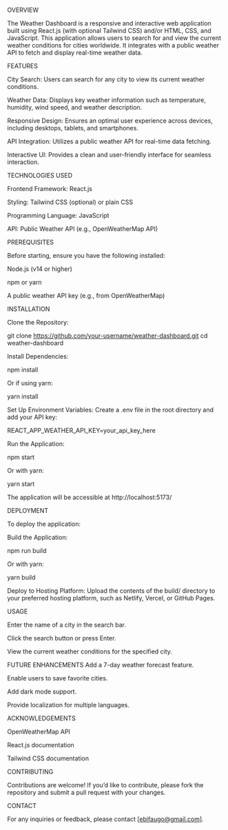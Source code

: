 OVERVIEW

The Weather Dashboard is a responsive and interactive web application built using React.js (with optional Tailwind CSS) and/or HTML, CSS, and JavaScript. This application allows users to search for and view the current weather conditions for cities worldwide. It integrates with a public weather API to fetch and display real-time weather data.

FEATURES

City Search: Users can search for any city to view its current weather conditions.

Weather Data: Displays key weather information such as temperature, humidity, wind speed, and weather description.

Responsive Design: Ensures an optimal user experience across devices, including desktops, tablets, and smartphones.

API Integration: Utilizes a public weather API for real-time data fetching.

Interactive UI: Provides a clean and user-friendly interface for seamless interaction.

TECHNOLOGIES USED

Frontend Framework: React.js

Styling: Tailwind CSS (optional) or plain CSS

Programming Language: JavaScript

API: Public Weather API (e.g., OpenWeatherMap API)

PREREQUISITES

Before starting, ensure you have the following installed:

Node.js (v14 or higher)

npm or yarn

A public weather API key (e.g., from OpenWeatherMap)

INSTALLATION

Clone the Repository:

git clone https://github.com/your-username/weather-dashboard.git
cd weather-dashboard

Install Dependencies:

npm install

Or if using yarn:

yarn install

Set Up Environment Variables:
Create a .env file in the root directory and add your API key:

REACT_APP_WEATHER_API_KEY=your_api_key_here

Run the Application:

npm start

Or with yarn:

yarn start

The application will be accessible at http://localhost:5173/

DEPLOYMENT

To deploy the application:

Build the Application:

npm run build

Or with yarn:

yarn build

Deploy to Hosting Platform:
Upload the contents of the build/ directory to your preferred hosting platform, such as Netlify, Vercel, or GitHub Pages.

USAGE

Enter the name of a city in the search bar.

Click the search button or press Enter.

View the current weather conditions for the specified city.



FUTURE ENHANCEMENTS
Add a 7-day weather forecast feature.

Enable users to save favorite cities.

Add dark mode support.

Provide localization for multiple languages.


ACKNOWLEDGEMENTS

OpenWeatherMap API

React.js documentation

Tailwind CSS documentation

CONTRIBUTING

Contributions are welcome! If you’d like to contribute, please fork the repository and submit a pull request with your changes.

CONTACT

For any inquiries or feedback, please contact [ebifaugo@gmail.com].
